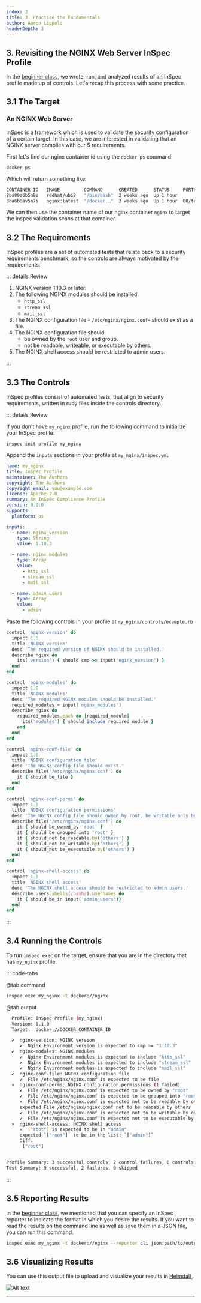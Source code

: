 ```yaml
---
index: 3
title: 3. Practice the Fundamentals
author: Aaron Lippold
headerDepth: 3
---
```

## 3. Revisiting the NGINX Web Server InSpec Profile
In the [beginner class](../beginner/05.md), we wrote, ran, and analyzed results of an InSpec profile made up of controls. Let's recap this process with some practice.

## 3.1 The Target
### An NGINX Web Server
InSpec is a framework which is used to validate the security configuration of a certain target. In this case, we are interested in validating that an NGINX server complies with our 5 requirements.

First let's find our nginx container id using the `docker ps` command:

```shell
docker ps
```

Which will return something like:

```sh
CONTAINER ID   IMAGE         COMMAND      CREATED      STATUS     PORTS   NAMES
8bs80z6b5n9s   redhat/ubi8   "/bin/bash"  2 weeks ago  Up 1 hour          redhat8
8ba6b8av5n7s   nginx:latest  "/docker.…"  2 weeks ago  Up 1 hour  80/tcp  nginx
```

We can then use the container name of our nginx container `nginx` to target the inspec validation scans at that container.
## 3.2 The Requirements

InSpec profiles are a set of automated tests that relate back to a security requirements benchmark, so the controls are always motivated by the requirements.

::: details Review

1. NGINX version 1.10.3 or later.
2. The following NGINX modules should be installed:
   * `http_ssl`
   * `stream_ssl`
   * `mail_ssl`
3. The NGINX configuration file - `/etc/nginx/nginx.conf`- should exist as a file.
4. The NGINX configuration file should:
   * be owned by the `root` user and group.
   * not be readable, writeable, or executable by others.
5. The NGINX shell access should be restricted to admin users.

:::

## 3.3 The Controls

InSpec profiles consist of automated tests, that align to security requirements, written in ruby files inside the controls directory.

::: details Review

If you don't have `my_nginx` profile, run the following command to initialize your InSpec profile.
```
inspec init profile my_nginx
```

Append the `inputs` sections in your profile at `my_nginx/inspec.yml`

```yaml
name: my_nginx
title: InSpec Profile
maintainer: The Authors
copyright: The Authors
copyright_email: you@example.com
license: Apache-2.0
summary: An InSpec Compliance Profile
version: 0.1.0
supports:
  platform: os

inputs:
  - name: nginx_version
    type: String
    value: 1.10.3

  - name: nginx_modules
    type: Array
    value:
      - http_ssl
      - stream_ssl
      - mail_ssl

  - name: admin_users
    type: Array
    value:
      - admin
```

Paste the following controls in your profile at `my_nginx/controls/example.rb`

```ruby
control 'nginx-version' do
  impact 1.0
  title 'NGINX version'
  desc 'The required version of NGINX should be installed.'
  describe nginx do
    its('version') { should cmp >= input('nginx_version') }
  end
end

control 'nginx-modules' do
  impact 1.0
  title 'NGINX modules'
  desc 'The required NGINX modules should be installed.'
  required_modules = input('nginx_modules')
  describe nginx do
    required_modules.each do |required_module|
      its('modules') { should include required_module }
    end
  end
end

control 'nginx-conf-file' do
  impact 1.0
  title 'NGINX configuration file'
  desc 'The NGINX config file should exist.'
  describe file('/etc/nginx/nginx.conf') do
    it { should be_file }
  end
end

control 'nginx-conf-perms' do
  impact 1.0
  title 'NGINX configuration permissions'
  desc 'The NGINX config file should owned by root, be writable only by owner, and not writeable or and readable by others.'
  describe file('/etc/nginx/nginx.conf') do
    it { should be_owned_by 'root' }
    it { should be_grouped_into 'root' }
    it { should_not be_readable.by('others') }
    it { should_not be_writable.by('others') }
    it { should_not be_executable.by('others') }
  end
end

control 'nginx-shell-access' do
  impact 1.0
  title 'NGINX shell access'
  desc 'The NGINX shell access should be restricted to admin users.'
  describe users.shells(/bash/).usernames do
    it { should be_in input('admin_users')}
  end
end
```

:::

## 3.4 Running the Controls

To run `inspec exec` on the target, ensure that you are in the directory that has `my_nginx` profile.

::: code-tabs

@tab command

```sh
inspec exec my_nginx -t docker://nginx
```
 
@tab output
```sh
  Profile: InSpec Profile (my_nginx)
  Version: 0.1.0
  Target:  docker://DOCKER_CONTAINER_ID

  ✔  nginx-version: NGINX version
     ✔  Nginx Environment version is expected to cmp >= "1.10.3"
  ✔  nginx-modules: NGINX modules
     ✔  Nginx Environment modules is expected to include "http_ssl"
     ✔  Nginx Environment modules is expected to include "stream_ssl"
     ✔  Nginx Environment modules is expected to include "mail_ssl"
  ✔  nginx-conf-file: NGINX configuration file
     ✔  File /etc/nginx/nginx.conf is expected to be file
  ×  nginx-conf-perms: NGINX configuration permissions (1 failed)
     ✔  File /etc/nginx/nginx.conf is expected to be owned by "root"
     ✔  File /etc/nginx/nginx.conf is expected to be grouped into "root"
     ×  File /etc/nginx/nginx.conf is expected not to be readable by others
     expected File /etc/nginx/nginx.conf not to be readable by others
     ✔  File /etc/nginx/nginx.conf is expected not to be writable by others
     ✔  File /etc/nginx/nginx.conf is expected not to be executable by others
  ×  nginx-shell-access: NGINX shell access
     ×  ["root"] is expected to be in "admin"
     expected `["root"]` to be in the list: `["admin"]` 
     Diff:
      ["root"]


Profile Summary: 3 successful controls, 2 control failures, 0 controls skipped
Test Summary: 9 successful, 2 failures, 0 skipped
```
:::
## 3.5 Reporting Results
In the [beginner class](../beginner/08.md), we mentioned that you can specify an InSpec reporter to indicate the format in which you desire the results. If you want to read the results on the command line as well as save them in a JSON file, you can run this command.
```sh
inspec exec my_nginx -t docker://nginx --reporter cli json:path/to/output.json
```

## 3.6 Visualizing Results
You can use this output file to upload and visualize your results in [Heimdall ](https://heimdall-lite.mitre.org/).

![Alt text](../../assets/img/NGINX_Heimdall_Results_View.png)

---
